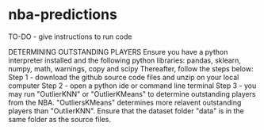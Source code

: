 # nba-predictions
 
TO-DO - give instructions to run code

DETERMINING OUTSTANDING PLAYERS
Ensure you have a python interpreter installed and the following python libraries:
pandas, sklearn, numpy, math, warnings, copy and scipy
Thereafter, follow the steps below:
Step 1 - download the github source code files and unzip on your local computer
Step 2 - open a python ide or command line terminal
Step 3 - you may run "OutlierKNN" or "OutlierKMeans" to determine outstanding players from the NBA.
         "OutliersKMeans" determines more relavent outstanding players than "OutlierKNN". Ensure that
         the dataset folder "data" is in the same folder as the source files.
